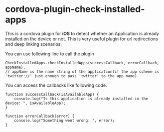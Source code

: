# cordova-plugin-check-installed-apps
This is a cordova plugin for **iOS** to detect whether an Application is already installed on the device or not. This is very useful plugin for url redirections and deep linking scenarios.

You can use following line to call the plugin
```
CheckInstalledApps.checkInstalledApps(successCallback, errorCallback, appName);
// appName is the name string of the application(if the app scheme is 'twitter://' just enough to pass 'twitter' to the app name)
```

You can access the callbacks like following code.
```
function successCallback(isAvailableApp) {
    console.log("Is this application is already installed in the device: ", isAvailableApp);
}

function errorCallback(error) {
    console.log("Something went wrong: ", error);
}
```
